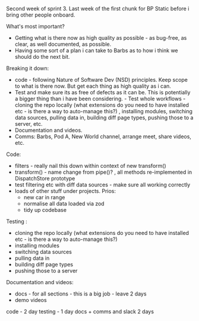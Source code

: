 Second week of sprint 3. Last week of the first chunk for BP Static before i bring other people onboard. 

What's most important?
- Getting what is there now as high quality as possible - as bug-free, as clear, as well documented, as possible. 
- Having some sort of a plan i can take to Barbs as to how i think we should do the next bit. 

Breaking it down: 
- code - following Nature of Software Dev (NSD) principles. Keep scope to what is there now. But get each thing as high quality as i can.
- Test and make sure its as free of defects as it can be. This is potentially a bigger thing than i have been considering. - Test whole workflows - cloning the repo locally (what extensions do you need to have installed etc - is there a way to auto-manage this?) , installing modules, switching data sources, pulling data in, building diff page types, pushing those to a server, etc.
- Documentation and  videos.
- Comms: Barbs, Pod A, New World channel, arrange meet, share videos, etc.


Code: 

- filters - really nail this down within context of new transform() 
- transform() - name change from pipe()? , all methods re-implemented in DispatchStore prototype
- test filtering etc with diff data sources - make sure all working correctly
- loads of other stuff under projects. Prios: 
	- new car in range
	- normalise all data loaded via zod
	- tidy up codebase

Testing :
- cloning the repo locally (what extensions do you need to have installed etc - is there a way to auto-manage this?) 
- installing modules
- switching data sources 
- pulling data in
- building diff page types
- pushing those to a server

Documentation and  videos: 
- docs - for all sections - this is a big job - leave 2 days 
- demo videos 

code - 2 day
testing - 1 day 
docs + comms and slack 2 days

